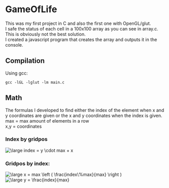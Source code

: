 # GameOfLife  
This was my first project in C and also the first one with OpenGL/glut.  
I safe the status of each cell in a 100x100 array as you can see in array.c. This is obviously not the best solution.  
I created a javascript program that creates the array and outputs it in the console.    

## Compilation
Using gcc:  
```
gcc -lGL -lglut -lm main.c
```

## Math  
The formulas I developed to find either the index of the element when x and y coordinates are given or the x and y coordinates when the index is given.   
max = max amount of elements in a row  
x,y = coordinates  
  
### Index by gridpos
<img src="https://latex.codecogs.com/gif.latex?\large&space;index&space;=&space;y&space;\cdot&space;max&space;&plus;&space;x" title="\large index = y \cdot max + x" />

### Gridpos by index:  
<img src="https://latex.codecogs.com/gif.latex?\large&space;x&space;=&space;max&space;\left&space;(&space;\frac{index\%max}{max}&space;\right&space;)" title="\large x = max \left ( \frac{index\%max}{max} \right )" />  
  
<img src="https://latex.codecogs.com/gif.latex?\large&space;y&space;=&space;\frac{index}{max}" title="\large y = \frac{index}{max}" />

